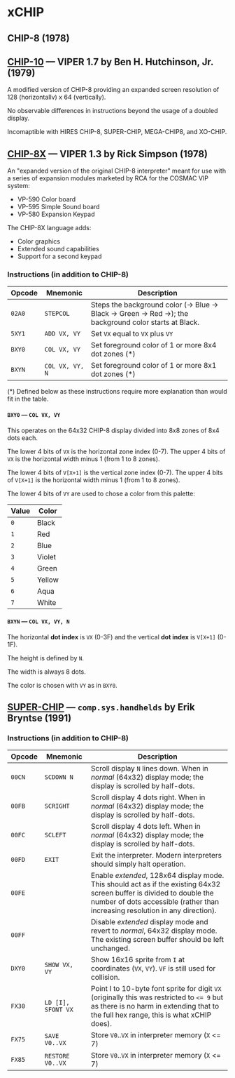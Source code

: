 # xCHIP

## CHIP-8 (1978)

## [CHIP-10] — VIPER 1.7 by Ben H. Hutchinson, Jr. (1979)

A modified version of CHIP-8 providing an expanded screen resolution
of 128 (horizontallv) x 64 (vertically).

No observable differences in instructions beyond the usage of a doubled display.

[CHIP-10]: http://www.mattmik.com/files/viper/Volume1Issue07.pdf

Incomaptible with HIRES CHIP-8, SUPER-CHIP, MEGA-CHIP8, and XO-CHIP.

## [CHIP-8X] — VIPER 1.3 by Rick Simpson (1978)

An "expanded version of the original CHIP-8 interpreter" meant for use with a series
of expansion modules marketed by RCA for the COSMAC VIP system:

 - VP-590 Color board
 - VP-595 Simple Sound board
 - VP-580 Expansion Keypad

The CHIP-8X language adds:

 - Color graphics
 - Extended sound capabilities
 - Support for a second keypad

[CHIP-8x]: http://www.mattmik.com/files/viper/Volume1Issue03.pdf

### Instructions (in addition to CHIP-8)

| Opcode | Mnemonic | Description |
| - | - | - |
| `02A0` | ```STEPCOL``` | Steps the background color (-> Blue -> Black -> Green -> Red ->); the background color starts at Black. |
| `5XY1` | ```ADD VX, VY``` | Set `VX` equal to `VX` plus `VY` |
| `BXY0` | ```COL VX, VY``` | Set foreground color of 1 or more 8x4 dot zones (*) |
| `BXYN` | ```COL VX, VY, N``` | Set foreground color of 1 or more 8x1 dot zones (*) |

(*) Defined below as these instructions require more explanation than would fit in the table.

#### `BXY0` — `COL VX, VY`

This operates on the 64x32 CHIP-8 display divided into 8x8 zones of 8x4 dots each.

The lower 4 bits of `VX` is the horizontal zone index (0-7). The upper 4 bits of `VX` is the horizontal width minus 1 (from 1 to 8 zones).

The lower 4 bits of `V[X+1]` is the vertical zone index (0-7). The upper 4 bits of `V[X+1]` is the horizontal width minus 1 (from 1 to 8 zones).

The lower 4 bits of `VY` are used to chose a color from this palette:

| Value | Color |
| - | - |
| `0` | Black |
| `1` | Red |
| `2` | Blue |
| `3` | Violet |
| `4` | Green |
| `5` | Yellow |
| `6` | Aqua |
| `7` | White |

#### `BXYN` — `COL VX, VY, N`

The horizontal **dot index** is `VX` (0-3F) and the vertical **dot index** is `V[X+1]` (0-1F).

The height is defined by `N`.

The width is always 8 dots.

The color is chosen with `VY` as in `BXY0`.

## [SUPER-CHIP] — `comp.sys.handhelds` by Erik Bryntse (1991)

[SUPER-CHIP]: http://devernay.free.fr/hacks/chip8/schip.txt

### Instructions (in addition to CHIP-8)

| Opcode | Mnemonic | Description |
| - | - | - |
| `00CN` | ```SCDOWN N``` | Scroll display `N` lines down. When in _normal_ (64x32) display mode; the display is scrolled by half-dots. |
| `00FB` | ```SCRIGHT``` | Scroll display 4 dots right. When in _normal_ (64x32) display mode; the display is scrolled by half-dots. |
| `00FC` | ```SCLEFT``` | Scroll display 4 dots left. When in _normal_ (64x32) display mode; the display is scrolled by half-dots. |
| `00FD` | ```EXIT``` | Exit the interpreter. Modern interpreters should simply halt operation.
| `00FE` |  | Enable _extended_, 128x64 display mode. This should act as if the existing 64x32 screen buffer is divided to double the number of dots accessible (rather than increasing resolution in any direction). |
| `00FF` |  | Disable _extended_ display mode and revert to _normal_, 64x32 display mode. The existing screen buffer should be left unchanged. |
| `DXY0` | ```SHOW VX, VY``` | Show 16x16 sprite from `I` at coordinates (`VX`, `VY`). `VF` is still used for collision.
| `FX30` | ```LD [I], SFONT VX``` | Point I to 10-byte font sprite for digit `VX` (originally this was restricted to `<= 9` but as there is no harm in extending that to the full hex range, this is what xCHIP does). |
| `FX75` | ```SAVE V0..VX``` | Store `V0`..`VX` in interpreter memory (`X` <= 7) |
| `FX85` | ```RESTORE V0..VX``` | Store `V0`..`VX` in interpreter memory (`X` <= 7) |
